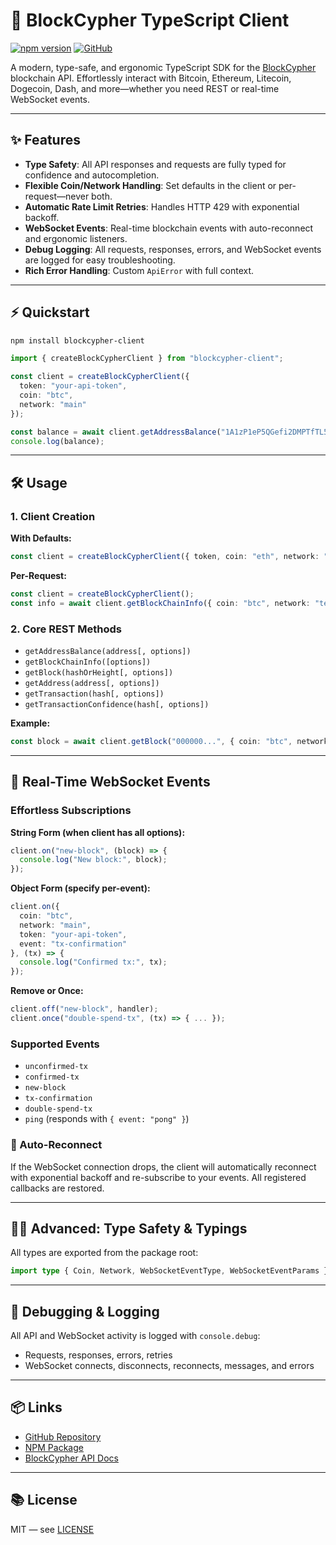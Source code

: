 # 🚀 BlockCypher TypeScript Client

[![npm version](https://img.shields.io/npm/v/blockcypher-client.svg)](https://www.npmjs.com/package/blockcypher-client)
[![GitHub](https://img.shields.io/github/stars/lixqa/blockcypher-client?style=social)](https://github.com/lixqa/blockcypher-client)

A modern, type-safe, and ergonomic TypeScript SDK for the [BlockCypher](https://www.blockcypher.com/dev/bitcoin/) blockchain API. Effortlessly interact with Bitcoin, Ethereum, Litecoin, Dogecoin, Dash, and more—whether you need REST or real-time WebSocket events.

---

## ✨ Features

- **Type Safety**: All API responses and requests are fully typed for confidence and autocompletion.
- **Flexible Coin/Network Handling**: Set defaults in the client or per-request—never both.
- **Automatic Rate Limit Retries**: Handles HTTP 429 with exponential backoff.
- **WebSocket Events**: Real-time blockchain events with auto-reconnect and ergonomic listeners.
- **Debug Logging**: All requests, responses, errors, and WebSocket events are logged for easy troubleshooting.
- **Rich Error Handling**: Custom `ApiError` with full context.

---

## ⚡ Quickstart

```bash
npm install blockcypher-client
```

```typescript
import { createBlockCypherClient } from "blockcypher-client";

const client = createBlockCypherClient({
  token: "your-api-token",
  coin: "btc",
  network: "main"
});

const balance = await client.getAddressBalance("1A1zP1eP5QGefi2DMPTfTL5SLmv7DivfNa");
console.log(balance);
```

---

## 🛠️ Usage

### 1. Client Creation

**With Defaults:**
```typescript
const client = createBlockCypherClient({ token, coin: "eth", network: "main" });
```
**Per-Request:**
```typescript
const client = createBlockCypherClient();
const info = await client.getBlockChainInfo({ coin: "btc", network: "test3" });
```

### 2. Core REST Methods

- `getAddressBalance(address[, options])`
- `getBlockChainInfo([options])`
- `getBlock(hashOrHeight[, options])`
- `getAddress(address[, options])`
- `getTransaction(hash[, options])`
- `getTransactionConfidence(hash[, options])`

**Example:**
```typescript
const block = await client.getBlock("000000...", { coin: "btc", network: "main" });
```

---

## 🔔 Real-Time WebSocket Events

### Effortless Subscriptions

**String Form (when client has all options):**
```typescript
client.on("new-block", (block) => {
  console.log("New block:", block);
});
```

**Object Form (specify per-event):**
```typescript
client.on({
  coin: "btc",
  network: "main",
  token: "your-api-token",
  event: "tx-confirmation"
}, (tx) => {
  console.log("Confirmed tx:", tx);
});
```

**Remove or Once:**
```typescript
client.off("new-block", handler);
client.once("double-spend-tx", (tx) => { ... });
```

### Supported Events
- `unconfirmed-tx`
- `confirmed-tx`
- `new-block`
- `tx-confirmation`
- `double-spend-tx`
- `ping` (responds with `{ event: "pong" }`)

### 🔄 Auto-Reconnect
If the WebSocket connection drops, the client will automatically reconnect with exponential backoff and re-subscribe to your events. All registered callbacks are restored.

---

## 🧑‍💻 Advanced: Type Safety & Typings

All types are exported from the package root:
```typescript
import type { Coin, Network, WebSocketEventType, WebSocketEventParams } from "blockcypher-client";
```

---

## 🐞 Debugging & Logging

All API and WebSocket activity is logged with `console.debug`:
- Requests, responses, errors, retries
- WebSocket connects, disconnects, reconnects, messages, and errors

---

## 📦 Links
- [GitHub Repository](https://github.com/lixqa/blockcypher-client)
- [NPM Package](https://www.npmjs.com/package/blockcypher-client)
- [BlockCypher API Docs](https://www.blockcypher.com/dev/bitcoin/)

---

## 📚 License

MIT — see [LICENSE](LICENSE)
